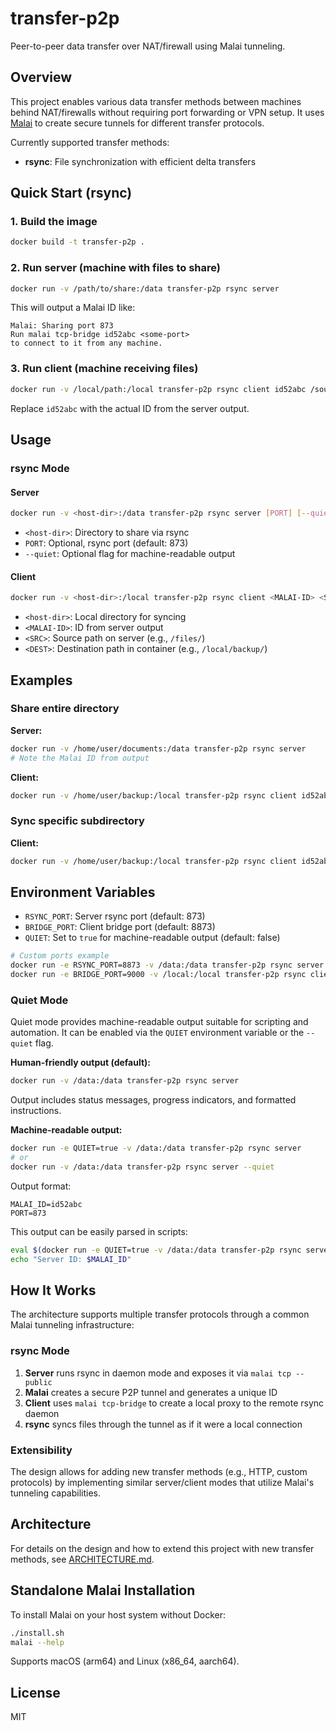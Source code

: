# transfer-p2p

Peer-to-peer data transfer over NAT/firewall using Malai tunneling.

## Overview

This project enables various data transfer methods between machines behind NAT/firewalls without requiring port forwarding or VPN setup. It uses [Malai](https://malai.sh) to create secure tunnels for different transfer protocols.

Currently supported transfer methods:
- **rsync**: File synchronization with efficient delta transfers

## Quick Start (rsync)

### 1. Build the image

```bash
docker build -t transfer-p2p .
```

### 2. Run server (machine with files to share)

```bash
docker run -v /path/to/share:/data transfer-p2p rsync server
```

This will output a Malai ID like:
```
Malai: Sharing port 873
Run malai tcp-bridge id52abc <some-port>
to connect to it from any machine.
```

### 3. Run client (machine receiving files)

```bash
docker run -v /local/path:/local transfer-p2p rsync client id52abc /source/ /local/dest/
```

Replace `id52abc` with the actual ID from the server output.

## Usage

### rsync Mode

#### Server

```bash
docker run -v <host-dir>:/data transfer-p2p rsync server [PORT] [--quiet]
```

- `<host-dir>`: Directory to share via rsync
- `PORT`: Optional, rsync port (default: 873)
- `--quiet`: Optional flag for machine-readable output

#### Client

```bash
docker run -v <host-dir>:/local transfer-p2p rsync client <MALAI-ID> <SRC> <DEST>
```

- `<host-dir>`: Local directory for syncing
- `<MALAI-ID>`: ID from server output
- `<SRC>`: Source path on server (e.g., `/files/`)
- `<DEST>`: Destination path in container (e.g., `/local/backup/`)

## Examples

### Share entire directory

**Server:**
```bash
docker run -v /home/user/documents:/data transfer-p2p rsync server
# Note the Malai ID from output
```

**Client:**
```bash
docker run -v /home/user/backup:/local transfer-p2p rsync client id52abc / /local/docs/
```

### Sync specific subdirectory

**Client:**
```bash
docker run -v /home/user/backup:/local transfer-p2p rsync client id52abc /photos/ /local/photos/
```

## Environment Variables

- `RSYNC_PORT`: Server rsync port (default: 873)
- `BRIDGE_PORT`: Client bridge port (default: 8873)
- `QUIET`: Set to `true` for machine-readable output (default: false)

```bash
# Custom ports example
docker run -e RSYNC_PORT=8873 -v /data:/data transfer-p2p rsync server
docker run -e BRIDGE_PORT=9000 -v /local:/local transfer-p2p rsync client id52abc /files/ /local/
```

### Quiet Mode

Quiet mode provides machine-readable output suitable for scripting and automation. It can be enabled via the `QUIET` environment variable or the `--quiet` flag.

**Human-friendly output (default):**
```bash
docker run -v /data:/data transfer-p2p rsync server
```
Output includes status messages, progress indicators, and formatted instructions.

**Machine-readable output:**
```bash
docker run -e QUIET=true -v /data:/data transfer-p2p rsync server
# or
docker run -v /data:/data transfer-p2p rsync server --quiet
```
Output format:
```
MALAI_ID=id52abc
PORT=873
```

This output can be easily parsed in scripts:
```bash
eval $(docker run -e QUIET=true -v /data:/data transfer-p2p rsync server)
echo "Server ID: $MALAI_ID"
```

## How It Works

The architecture supports multiple transfer protocols through a common Malai tunneling infrastructure:

### rsync Mode
1. **Server** runs rsync in daemon mode and exposes it via `malai tcp --public`
2. **Malai** creates a secure P2P tunnel and generates a unique ID
3. **Client** uses `malai tcp-bridge` to create a local proxy to the remote rsync daemon
4. **rsync** syncs files through the tunnel as if it were a local connection

### Extensibility
The design allows for adding new transfer methods (e.g., HTTP, custom protocols) by implementing similar server/client modes that utilize Malai's tunneling capabilities.

## Architecture

For details on the design and how to extend this project with new transfer methods, see [ARCHITECTURE.md](ARCHITECTURE.md).

## Standalone Malai Installation

To install Malai on your host system without Docker:

```bash
./install.sh
malai --help
```

Supports macOS (arm64) and Linux (x86_64, aarch64).

## License

MIT
